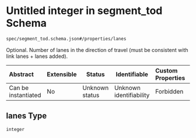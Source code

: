 # Untitled integer in segment_tod Schema

```txt
spec/segment_tod.schema.json#/properties/lanes
```

Optional. Number of lanes in the direction of travel (must be consistent with link lanes + lanes added).


| Abstract            | Extensible | Status         | Identifiable            | Custom Properties | Additional Properties | Access Restrictions | Defined In                                                                            |
| :------------------ | ---------- | -------------- | ----------------------- | :---------------- | --------------------- | ------------------- | ------------------------------------------------------------------------------------- |
| Can be instantiated | No         | Unknown status | Unknown identifiability | Forbidden         | Allowed               | none                | [segment_tod.schema.json\*](../../out/segment_tod.schema.json "open original schema") |

## lanes Type

`integer`
